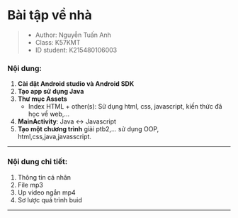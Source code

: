 # Bài tập về nhà
> - Author: Nguyễn Tuấn Anh 
> - Class: K57KMT
> - ID student: K215480106003
### Nội dung:
1. **Cài đặt Android studio và Android SDK**
2. **Tạo app sử dụng Java**
3. **Thư mục Assets**
   - Index HTML + other(s): Sử dụng html, css, javascript, kiến thức đã học về web,...
4. **MainActivity**: Java <-> Javascript
5. **Tạo một chương trình** giải ptb2,... sử dụng OOP, html,css,java,javasscript.
------------------
### Nội dung chi tiết:
1. Thông tin cá nhân
2. File mp3
3. Up video ngắn mp4
4. Sơ lược quá trình buid
--------------------

